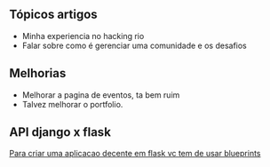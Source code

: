 ## Tópicos artigos 
 - Minha experiencia no hacking rio 
 - Falar sobre como é gerenciar uma comunidade e os desafios 
 
## Melhorias 
 - Melhorar a pagina de eventos, ta bem ruim
 - Talvez melhorar o portfolio.

## API django x flask

[Para criar uma aplicacao decente em flask vc tem de usar blueprints](https://hackersandslackers.com/flask-blueprints/)
